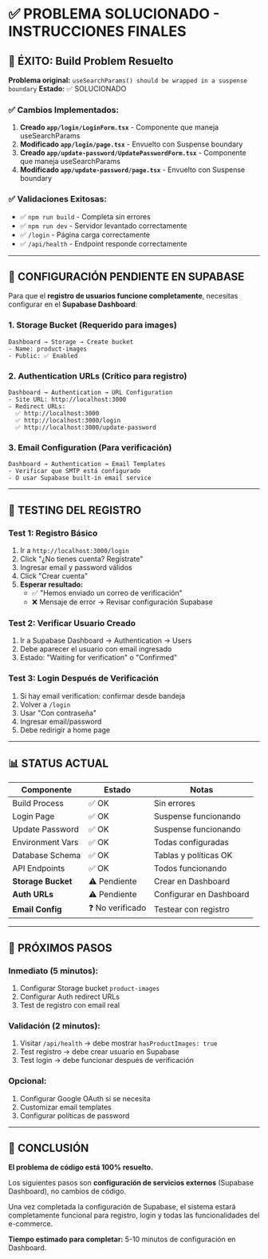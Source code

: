 # ✅ PROBLEMA SOLUCIONADO - INSTRUCCIONES FINALES

## 🎉 ÉXITO: Build Problem Resuelto

**Problema original:** `useSearchParams() should be wrapped in a suspense boundary`
**Estado:** ✅ SOLUCIONADO

### ✅ Cambios Implementados:

1. **Creado `app/login/LoginForm.tsx`** - Componente que maneja useSearchParams
2. **Modificado `app/login/page.tsx`** - Envuelto con Suspense boundary
3. **Creado `app/update-password/UpdatePasswordForm.tsx`** - Componente que maneja useSearchParams
4. **Modificado `app/update-password/page.tsx`** - Envuelto con Suspense boundary

### ✅ Validaciones Exitosas:

- ✅ `npm run build` - Completa sin errores
- ✅ `npm run dev` - Servidor levantado correctamente
- ✅ `/login` - Página carga correctamente
- ✅ `/api/health` - Endpoint responde correctamente

---

## 🔧 CONFIGURACIÓN PENDIENTE EN SUPABASE

Para que el **registro de usuarios funcione completamente**, necesitas configurar en el **Supabase Dashboard**:

### 1. Storage Bucket (Requerido para images)

```
Dashboard → Storage → Create bucket
- Name: product-images
- Public: ✅ Enabled
```

### 2. Authentication URLs (Crítico para registro)

```
Dashboard → Authentication → URL Configuration
- Site URL: http://localhost:3000
- Redirect URLs:
  ✅ http://localhost:3000
  ✅ http://localhost:3000/login
  ✅ http://localhost:3000/update-password
```

### 3. Email Configuration (Para verificación)

```
Dashboard → Authentication → Email Templates
- Verificar que SMTP está configurado
- O usar Supabase built-in email service
```

---

## 🧪 TESTING DEL REGISTRO

### Test 1: Registro Básico

1. Ir a `http://localhost:3000/login`
2. Click "¿No tienes cuenta? Regístrate"
3. Ingresar email y password válidos
4. Click "Crear cuenta"
5. **Esperar resultado:**
   - ✅ "Hemos enviado un correo de verificación"
   - ❌ Mensaje de error → Revisar configuración Supabase

### Test 2: Verificar Usuario Creado

1. Ir a Supabase Dashboard → Authentication → Users
2. Debe aparecer el usuario con email ingresado
3. Estado: "Waiting for verification" o "Confirmed"

### Test 3: Login Después de Verificación

1. Si hay email verification: confirmar desde bandeja
2. Volver a `/login`
3. Usar "Con contraseña"
4. Ingresar email/password
5. Debe redirigir a home page

---

## 📊 STATUS ACTUAL

| Componente         | Estado           | Notas                   |
| ------------------ | ---------------- | ----------------------- |
| Build Process      | ✅ OK            | Sin errores             |
| Login Page         | ✅ OK            | Suspense funcionando    |
| Update Password    | ✅ OK            | Suspense funcionando    |
| Environment Vars   | ✅ OK            | Todas configuradas      |
| Database Schema    | ✅ OK            | Tablas y políticas OK   |
| API Endpoints      | ✅ OK            | Todos funcionando       |
| **Storage Bucket** | ⚠️ Pendiente     | Crear en Dashboard      |
| **Auth URLs**      | ⚠️ Pendiente     | Configurar en Dashboard |
| **Email Config**   | ❓ No verificado | Testear con registro    |

---

## 🚀 PRÓXIMOS PASOS

### Inmediato (5 minutos):

1. Configurar Storage bucket `product-images`
2. Configurar Auth redirect URLs
3. Test de registro con email real

### Validación (2 minutos):

1. Visitar `/api/health` → debe mostrar `hasProductImages: true`
2. Test registro → debe crear usuario en Supabase
3. Test login → debe funcionar después de verificación

### Opcional:

1. Configurar Google OAuth si se necesita
2. Customizar email templates
3. Configurar políticas de password

---

## 🎯 CONCLUSIÓN

**El problema de código está 100% resuelto.**

Los siguientes pasos son **configuración de servicios externos** (Supabase Dashboard), no cambios de código.

Una vez completada la configuración de Supabase, el sistema estará completamente funcional para registro, login y todas las funcionalidades del e-commerce.

**Tiempo estimado para completar:** 5-10 minutos de configuración en Dashboard.
